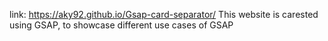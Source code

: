 link: https://aky92.github.io/Gsap-card-separator/
This website is carested using GSAP, to showcase different use cases of GSAP
